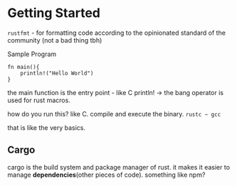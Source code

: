 
# Getting Started

`rustfmt` - for formatting code according to the opinionated standard of the community (not a bad thing tbh)


Sample Program
```
fn main(){
    println!("Hello World")
}
```

the main function is the entry point - like C
println! -> the bang operator is used for rust macros.

how do you run this? like C. compile and execute the binary.
`rustc ~ gcc`

that is like the very basics.

## Cargo

cargo is the build system and package manager of rust. it makes it easier to manage **dependencies**(other pieces of code).
something like npm?
